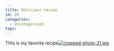 ```yaml
---
title: Delicious recipe
id: 20
categories:
  - Uncategorized
tags:
---
```


THis is my favorite recipe[![cropped-photo-21.jpg](http://girlintheraw.com/wp-content/uploads/2013/05/cropped-photo-21-300x117.jpg)](http://girlintheraw.com/wp-content/uploads/2013/05/cropped-photo-21.jpg)